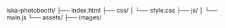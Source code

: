 iska-photobooth/
├── index.html
├── css/
│   └── style.css
├── js/
│   └── main.js
└── assets/
    ├── images/
